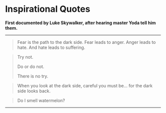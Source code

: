# Inspirational Quotes
**First documented by Luke Skywalker, after hearing master Yoda tell him them.**
___
>Fear is the path to the dark side. Fear leads to anger. Anger leads to hate. And hate leads to suffering.

>Try not.
>
>Do or do not.
>
>There is no try.

>When you look at the dark side, careful you must be... for the dark side looks back.

>Do I smell watermelon?
___